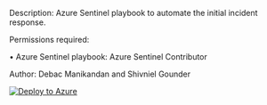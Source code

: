 Description: Azure Sentinel playbook to automate the initial incident response.

Permissions required:

• Azure Sentinel playbook: Azure Sentinel Contributor

Author: Debac Manikandan and Shivniel Gounder

[![Deploy to Azure](https://aka.ms/deploytoazurebutton)](https://portal.azure.com/#create/Microsoft.Template/uri/https%3A%2F%2Fraw.githubusercontent.com%2FShivniel%2FAzure%2Fmain%2FAzure%2520Sentinel%2FAzure%2520Sentinel%2520Playbooks%2FInitialTriage%2Fazuredeploy.json)
